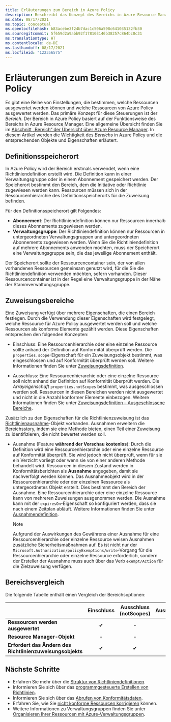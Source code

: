 ```yaml
---
title: Erläuterungen zum Bereich in Azure Policy
description: Beschreibt das Konzept des Bereichs in Azure Resource Manager und wie es auf Azure Policy angewendet wird, um zu steuern, welche Ressourcen von Azure Policy ausgewertet werden.
ms.date: 08/17/2021
ms.topic: conceptual
ms.openlocfilehash: b83acebe3f24b7dac1c506a598c641035132fb30
ms.sourcegitcommit: 5f659d2a9abb92f178103146b38257c864bc8c31
ms.translationtype: HT
ms.contentlocale: de-DE
ms.lasthandoff: 08/17/2021
ms.locfileid: "122356575"
---
```

# <a name="understand-scope-in-azure-policy"></a>Erläuterungen zum Bereich in Azure Policy

Es gibt eine Reihe von Einstellungen, die bestimmen, welche Ressourcen ausgewertet werden können und welche Ressourcen von Azure Policy ausgewertet werden. Das primäre Konzept für diese Steuerungen ist der _Bereich_. Der Bereich in Azure Policy basiert auf der Funktionsweise des Bereichs in Azure Resource Manager. Eine allgemeine Übersicht finden Sie im [Abschnitt „Bereich“ der Übersicht über Azure Resource Manager](../../../azure-resource-manager/management/overview.md#understand-scope).
In diesem Artikel werden die Wichtigkeit des _Bereichs_ in Azure Policy und die entsprechenden Objekte und Eigenschaften erläutert.

## <a name="definition-location"></a>Definitionsspeicherort

In Azure Policy wird der Bereich erstmals verwendet, wenn eine Richtliniendefinition erstellt wird. Die Definition kann in einer Verwaltungsgruppe oder in einem Abonnement gespeichert werden. Der Speicherort bestimmt den Bereich, dem die Initiative oder Richtlinie zugewiesen werden kann. Ressourcen müssen sich in der Ressourcenhierarchie des Definitionsspeicherorts für die Zuweisung befinden.

Für den Definitionsspeicherort gilt Folgendes:

- **Abonnement**: Der Richtliniendefinition können nur Ressourcen innerhalb dieses Abonnements zugewiesen werden.
- **Verwaltungsgruppe**: Der Richtliniendefinition können nur Ressourcen in untergeordneten Verwaltungsgruppen und untergeordneten Abonnements zugewiesen werden. Wenn Sie die Richtliniendefinition auf mehrere Abonnements anwenden möchten, muss der Speicherort eine Verwaltungsgruppe sein, die das jeweilige Abonnement enthält.

Der Speicherort sollte der Ressourcencontainer sein, der von allen vorhandenen Ressourcen gemeinsam genutzt wird, für die Sie die Richtliniendefinition verwenden möchten, sofern vorhanden. Dieser Ressourcencontainer ist in der Regel eine Verwaltungsgruppe in der Nähe der Stammverwaltungsgruppe.

## <a name="assignment-scopes"></a>Zuweisungsbereiche

Eine Zuweisung verfügt über mehrere Eigenschaften, die einen Bereich festlegen. Durch die Verwendung dieser Eigenschaften wird festgelegt, welche Ressource für Azure Policy ausgewertet werden soll und welche Ressourcen als konforme Elemente gezählt werden. Diese Eigenschaften entsprechen den folgenden Konzepten:

- Einschluss: Eine Ressourcenhierarchie oder eine einzelne Ressource sollte anhand der Definition auf Konformität überprüft werden. Die `properties.scope`-Eigenschaft für ein Zuweisungsobjekt bestimmt, was eingeschlossen und auf Konformität überprüft werden soll. Weitere Informationen finden Sie unter [Zuweisungsdefinition](./assignment-structure.md).

- Ausschluss: Eine Ressourcenhierarchie oder eine einzelne Ressource soll nicht anhand der Definition auf Konformität überprüft werden. Die _Arrayeigenschaft_ `properties.notScopes` bestimmt, was ausgeschlossen werden soll. Ressourcen in diesen Bereichen werden nicht ausgewertet und nicht in die Anzahl konformer Elemente einbezogen. Weitere Informationen finden Sie unter [Zuweisungsdefinition – Ausgeschlossene Bereiche](./assignment-structure.md#excluded-scopes).

Zusätzlich zu den Eigenschaften für die Richtlinienzuweisung ist das [Richtlinienausnahme](./exemption-structure.md)-Objekt vorhanden. Ausnahmen erweitern die Bereichsstory, indem sie eine Methode bieten, einen Teil einer Zuweisung zu identifizieren, die nicht bewertet werden soll.

- Ausnahme (Feature **während der Vorschau kostenlos**): Durch die Definition wird eine Ressourcenhierarchie oder eine einzelne Ressource auf Konformität überprüft. Sie wird jedoch nicht überprüft, wenn für sie ein Verzicht vorliegt oder wenn sie von einer anderen Methode behandelt wird. Ressourcen in diesem Zustand werden in Konformitätsberichten als **Ausnahme** angegeben, damit sie nachverfolgt werden können. Das Ausnahmeobjekt wird in der Ressourcenhierarchie oder der einzelnen Ressource als untergeordnetes Objekt erstellt. Dies bestimmt den Bereich der Ausnahme. Eine Ressourcenhierarchie oder eine einzelne Ressource kann von mehreren Zuweisungen ausgenommen werden. Die Ausnahme kann mit der `expiresOn`-Eigenschaft so konfiguriert werden, dass sie nach einem Zeitplan abläuft. Weitere Informationen finden Sie unter [Ausnahmendefinition](./exemption-structure.md).

  > [!NOTE]
  > Aufgrund der Auswirkungen des Gewährens einer Ausnahme für eine Ressourcenhierarchie oder einzelne Ressource weisen Ausnahmen zusätzliche Sicherheitsmaßnahmen auf. Es ist nicht nur der `Microsoft.Authorization/policyExemptions/write`-Vorgang für die Ressourcenhierarchie oder einzelne Ressource erforderlich, sondern der Ersteller der Ausnahme muss auch über das Verb `exempt/Action` für die Zielzuweisung verfügen.

## <a name="scope-comparison"></a>Bereichsvergleich

Die folgende Tabelle enthält einen Vergleich der Bereichsoptionen:

| | Einschluss | Ausschluss (notScopes) | Ausnahme |
|---|:---:|:---:|:---:|
|**Ressourcen werden ausgewertet** | &#10004; | - | - |
|**Resource Manager-Objekt** | - | - | &#10004; |
|**Erfordert das Ändern des Richtlinienzuweisungsobjekts** | &#10004; | &#10004; | - |

## <a name="next-steps"></a>Nächste Schritte

- Erfahren Sie mehr über die [Struktur von Richtliniendefinitionen](./definition-structure.md).
- Informieren Sie sich über das [programmgesteuerte Erstellen von Richtlinien](../how-to/programmatically-create.md).
- Informieren Sie sich über das [Abrufen von Konformitätsdaten](../how-to/get-compliance-data.md).
- Erfahren Sie, wie Sie [nicht konforme Ressourcen korrigieren](../how-to/remediate-resources.md) können.
- Weitere Informationen zu Verwaltungsgruppen finden Sie unter [Organisieren Ihrer Ressourcen mit Azure-Verwaltungsgruppen](../../management-groups/overview.md).
